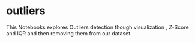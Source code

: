 # outliers

This Notebooks explores Outliers detection though visualization , Z-Score and IQR and then removing them from our dataset.
